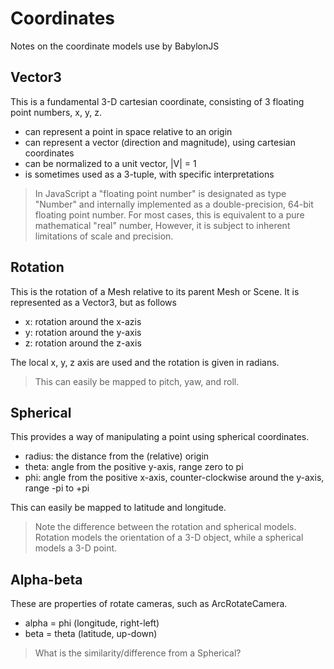 # Coordinates
Notes on the coordinate models use by BabylonJS

## Vector3
This is a fundamental 3-D cartesian coordinate, consisting of 3 floating point numbers, x, y, z.
- can represent a point in space relative to an origin
- can represent a vector (direction and magnitude), using cartesian coordinates
- can be normalized to a unit vector, |V| = 1
- is sometimes used as a 3-tuple, with specific interpretations

> In JavaScript a "floating point number" is designated as type "Number" and
> internally implemented as a double-precision, 64-bit floating point number.
> For most cases, this is equivalent to a pure mathematical "real" number,
> However, it is subject to inherent limitations of scale and precision.

## Rotation
This is the rotation of a Mesh relative to its parent Mesh or Scene.
It is represented as a Vector3, but as follows
- x: rotation around the x-azis
- y: rotation around the y-axis
- z: rotation around the z-axis

The local x, y, z axis are used and the rotation is given in radians.

> This can easily be mapped to pitch, yaw, and roll.

## Spherical
This provides a way of manipulating a point using spherical coordinates.
- radius: the distance from the (relative) origin
- theta: angle from the positive y-axis, range zero to pi
- phi: angle from the positive x-axis, counter-clockwise around the y-axis, range -pi to +pi

This can easily be mapped to latitude and longitude.

> Note the difference between the rotation and spherical models.
> Rotation models the orientation of a 3-D object, while a spherical models a 3-D point.

## Alpha-beta
These are properties of rotate cameras, such as ArcRotateCamera.

- alpha = phi (longitude, right-left)
- beta = theta (latitude, up-down)

> What is the similarity/difference from a Spherical?